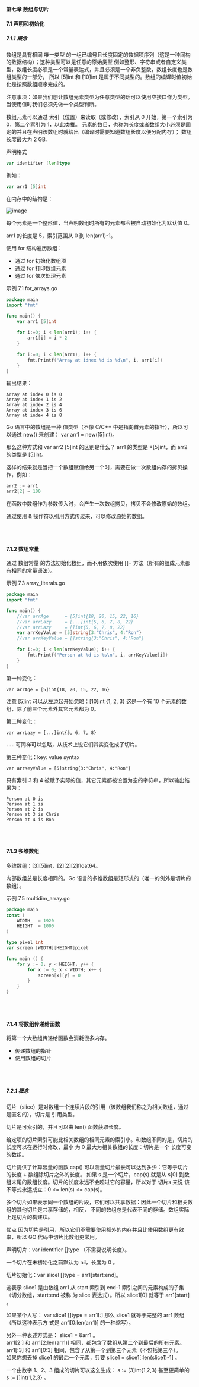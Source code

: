 #### 第七章 数组与切片

#### 7.1 声明和初始化

##### 7.1.1 概念

数组是具有相同 唯一类型 的一组已编号且长度固定的数据项序列（这是一种同构的数据结构）；这种类型可以是任意的原始类型
例如整形、字符串或者自定义类型，数组长度必须是一个常量表达式，并且必须是一个非负整数，数组长度也是数组类型的一部分，
所以 [5]int 和 [10]int 是属于不同类型的。数组的编译时值初始化是按照数组顺序完成的。  

注意事项：如果我们想让数组元素类型为任意类型的话可以使用空接口作为类型。当使用值时我们必须先做一个类型判断。  

数组元素可以通过 索引（位置）来读取（或修改），索引从 0 开始，第一个索引为 0，第二个索引为 1，以此类推。
元素的数目，也称为长度或者数组大小必须是固定的并且在声明该数组时就给出（编译时需要知道数组长度以便分配内存）；
数组长度最大为 2 GB。  

声明格式

~~~go
var identifier [len]type
~~~

例如：

~~~go
var arr1 [5]int
~~~

在内存中的结构是：

![image](https://github.com/cpken/theWayToGoNote/blob/master/07/07-1.png)

每个元素是一个整形值，当声明数组时所有的元素都会被自动初始化为默认值 0。  

arr1 的长度是 5，索引范围从 0 到 len(arr1)-1。  

使用 for 结构遍历数组：

- 通过 for 初始化数组项
- 通过 for 打印数组元素
- 通过 for 依次处理元素

示例 7.1 for_arrays.go

~~~go
package main
import "fmt"

func main() {
	var arr1 [5]int
	
	for i:=0; i < len(arr1); i++ {
		arr1[i] = i * 2
	}
	
	for i:=0; i < len(arr1); i++ {
		fmt.Printf("Array at idnex %d is %d\n", i, arr1[i])
	}
}
~~~

输出结果：

~~~
Array at index 0 is 0
Array at index 1 is 2
Array at index 2 is 4
Array at index 3 is 6
Array at index 4 is 8
~~~

Go 语言中的数组是一种 值类型（不像 C/C++ 中是指向首元素的指针），所以可以通过 new() 来创建：
var arr1 = new([5]int)。  

那么这种方式和 var arr2 [5]int 的区别是什么？ arr1 的类型是 *[5]int，而 arr2 的类型是 [5]int。  

这样的结果就是当把一个数组赋值给另一个时，需要在做一次数组内存的拷贝操作，例如：

~~~go
arr2 := arr1
arr2[2] = 100
~~~

在函数中数组作为参数传入时，会产生一次数组拷贝，拷贝不会修改原始的数组。  

通过使用 & 操作符以引用方式传过来，可以修改原始的数组。

<br><br>


#### 7.1.2 数组常量

通过 数组常量 的方法初始化数组，而不用依次使用 []= 方法（所有的组成元素都有相同的常量语法）。  

示例 7.3 array_literals.go

~~~go
package main
import "fmt"

func main() {
	//var arrAge      = [5]int{18, 20, 15, 22, 16}
	//var arrLazy     = [...]int{5, 6, 7, 8, 22}
	//var arrLazy     = []int{5, 6, 7, 8, 22}
	var arrKeyValue = [5]string{3:"Chris", 4:"Ron"}
	//var arrKeyValue = []string{3:"Chris", 4:"Ron"}
	
	for i:=0; i < len(arrKeyValue); i++ {
		fmt.Printf("Person at %d is %s\n", i, arrKeyValue[i])
	}
}
~~~

第一种变化：
~~~
var arrAge = [5]int{18, 20, 15, 22, 16}
~~~

注意 [5]int 可以从左边起开始忽略：[10]int {1, 2, 3} 这是一个有 10 个元素的数组，除了前三个元素外其它元素都为 0。  

第二种变化：  
~~~
var arrLazy = [...]int{5, 6, 7, 8}
~~~

<code>...</code> 可同样可以忽略，从技术上说它们其实变化成了切片。  

第三种变化：key: value syntax

~~~
var arrKeyValue = [5]string{3:"Chris", 4:"Ron"}
~~~

只有索引 3 和 4 被赋予实际的值，其它元素都被设置为空的字符串，所以输出结果为：

~~~
Person at 0 is
Person at 1 is
Person at 2 is
Person at 3 is Chris
Person at 4 is Ron
~~~

<br/>
<br/>

#### 7.1.3 多维数组

多维数组：[3][5]int，[2][2][2]float64。  

内部数组总是长度相同的。Go 语言的多维数组是矩形式的（唯一的例外是切片的数组）。  

示例 7.5 multidim_array.go

~~~go
package main
const (
	WIDTH   = 1920
	HEIGHT  = 1000
)

type pixel int
var screen [WIDTH][HEIGHT]pixel

func main () {
	for y := 0; y < HEIGHT; y++ {
		for x := 0; x < WIDTH; x++ {
			screen[x][y] = 0
		}
	}
}
~~~

<br/>
<br/>


#### 7.1.4 将数组传递给函数

将第一个大数组传递给函数会消耗很多内存。

- 传递数组的指针
- 使用数组的切片

<br/>
<br/>

##### 7.2.1 概念

切片（slice）是对数组一个连续片段的引用（该数组我们称之为相关数组，通过是匿名的）。切片是 引用类型。  

切片是可索引的，并且可以由 len() 函数获取长度。  

给定项的切片索引可能比相关数组的相同元素的索引小。和数组不同的是，切片的长度可以在运行时修改，最小
为 0 最大为相关数组的长度：切片是一个 长度可变的数组。  

切片提供了计算容量的函数 cap() 可以测量切片最长可以达到多少：它等于切片的长度 + 数组除切片之外的长度。
如果 s 是一个切片，cap(s) 就是从 s[0] 到数组末尾的数组长度。切片的长度永远不会超过它的容量，所以对于 切片s 来说
该不等式永远成立：0 <= len(s) <= cap(s)。  

多个切片如果表示同一个数组的片段，它们可以共享数据：因此一个切片和相关数组的其他切片是共享存储的，相反，
不同的数组总是代表不同的存储。数组实际上是切片的构建块。  

优点 因为切片是引用，所以它们不需要使用额外的内存并且比使用数组更有效率，所以 GO 代码中切片比数组更常用。  

声明切片：var identifier []type （不需要说明长度）。  

一个切片在未初始化之前默认为 nil，长度为 0 。

切片初始化：var slicel []type = arr1[start:end]。  

这表示 slice1 是由数组 arr1 从 start 索引到  end-1 索引之间的元素构成的子集（切分数组，start:end 被称
为 slice 表达式）。所以 slice1[0] 就等于 arr1[start] 。  

如果某个人写： var slice1 []type = arr1[:] 那么 slice1 就等于完整的 arr1 数组（所以这种表示方
式是 arr1[0:len(arr1)] 的一种缩写）。  

另外一种表述方式是： slice1 = &arr1 。  
arr1[2:] 和  arr1[2:len(arr1)] 相同，都包含了数组从第二个到最后的所有元素。  
arr1[:3] 和  arr1[0:3] 相同，包含了从第一个到第三个元素（不包括第三个）。  
如果你想去掉 slice1 的最后一个元素，只要 slice1 = slice1[:len(slice1)-1] 。  
 
一个由数字 1、2、3 组成的切片可以这么生成： s := [3]int{1,2,3} 甚至更简单的
s := []int{1,2,3} 。  



